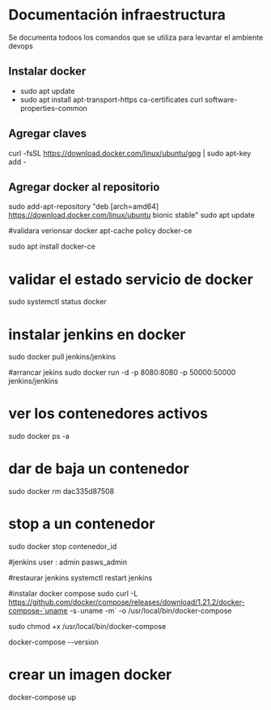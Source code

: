 # Documentación  infraestructura
Se documenta todoos los comandos que se utiliza para  levantar el ambiente devops

## Instalar docker
- sudo apt update
- sudo apt install apt-transport-https ca-certificates curl software-properties-common

## Agregar claves
curl -fsSL https://download.docker.com/linux/ubuntu/gpg | sudo apt-key add -

## Agregar docker al repositorio
sudo add-apt-repository "deb [arch=amd64] https://download.docker.com/linux/ubuntu bionic stable"
sudo apt update

#validara verionsar docker
apt-cache policy docker-ce

sudo apt install docker-ce

# validar el  estado servicio de docker
sudo systemctl status docker

# instalar jenkins en docker
sudo docker pull jenkins/jenkins

#arrancar jekins
sudo docker run -d -p 8080:8080 -p 50000:50000 jenkins/jenkins
# ver los  contenedores activos
sudo docker ps -a
# dar de baja un contenedor
sudo docker rm dac335d87508
# stop a un contenedor 
sudo docker stop contenedor_id

#jenkins user : admin  pasws_admin

#restaurar jenkins 
systemctl restart jenkins

#instalar docker compose 
sudo curl -L https://github.com/docker/compose/releases/download/1.21.2/docker-compose-`uname -s`-`uname -m` -o /usr/local/bin/docker-compose

sudo chmod +x /usr/local/bin/docker-compose

docker-compose --version


# crear un imagen docker 
docker-compose up